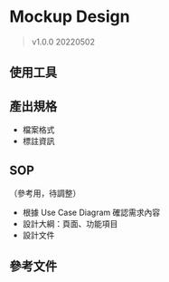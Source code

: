 # Mockup Design
> v1.0.0 20220502

## 使用工具


## 產出規格
- 檔案格式
- 標註資訊

## SOP
（參考用，待調整）
- 根據 Use Case Diagram 確認需求內容
- 設計大綱：頁面、功能項目
- 設計文件

## 參考文件
